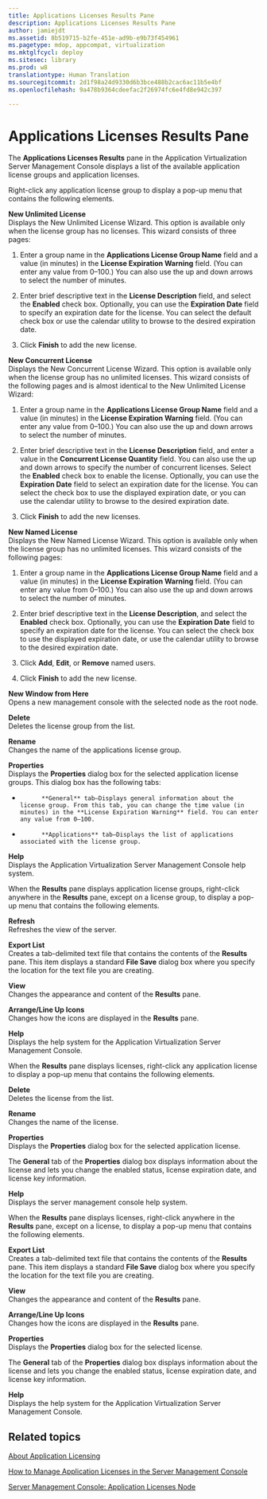 ```yaml
---
title: Applications Licenses Results Pane
description: Applications Licenses Results Pane
author: jamiejdt
ms.assetid: 8b519715-b2fe-451e-ad9b-e9b73f454961
ms.pagetype: mdop, appcompat, virtualization
ms.mktglfcycl: deploy
ms.sitesec: library
ms.prod: w8
translationtype: Human Translation
ms.sourcegitcommit: 2d1f98a24d9330d6b3bce488b2cac6ac11b5e4bf
ms.openlocfilehash: 9a478b9364cdeefac2f26974fc6e4fd8e942c397

---
```



# Applications Licenses Results Pane


The **Applications Licenses Results** pane in the Application Virtualization Server Management Console displays a list of the available application license groups and application licenses.

Right-click any application license group to display a pop-up menu that contains the following elements.

<a href="" id="new-unlimited-license"></a>**New Unlimited License**  
Displays the New Unlimited License Wizard. This option is available only when the license group has no licenses. This wizard consists of three pages:

1.  Enter a group name in the **Applications License Group Name** field and a value (in minutes) in the **License Expiration Warning** field. (You can enter any value from 0–100.) You can also use the up and down arrows to select the number of minutes.

2.  Enter brief descriptive text in the **License Description** field, and select the **Enabled** check box. Optionally, you can use the **Expiration Date** field to specify an expiration date for the license. You can select the default check box or use the calendar utility to browse to the desired expiration date.

3.  Click **Finish** to add the new license.

<a href="" id="new-concurrent-license"></a>**New Concurrent License**  
Displays the New Concurrent License Wizard. This option is available only when the license group has no unlimited licenses. This wizard consists of the following pages and is almost identical to the New Unlimited License Wizard:

1.  Enter a group name in the **Applications License Group Name** field and a value (in minutes) in the **License Expiration Warning** field. (You can enter any value from 0–100.) You can also use the up and down arrows to select the number of minutes.

2.  Enter brief descriptive text in the **License Description** field, and enter a value in the **Concurrent License Quantity** field. You can also use the up and down arrows to specify the number of concurrent licenses. Select the **Enabled** check box to enable the license. Optionally, you can use the **Expiration Date** field to select an expiration date for the license. You can select the check box to use the displayed expiration date, or you can use the calendar utility to browse to the desired expiration date.

3.  Click **Finish** to add the new licenses.

<a href="" id="new-named-license"></a>**New Named License**  
Displays the New Named License Wizard. This option is available only when the license group has no unlimited licenses. This wizard consists of the following pages:

1.  Enter a group name in the **Applications License Group Name** field and a value (in minutes) in the **License Expiration Warning** field. (You can enter any value from 0–100.) You can also use the up and down arrows to select the number of minutes.

2.  Enter brief descriptive text in the **License Description**, and select the **Enabled** check box. Optionally, you can use the **Expiration Date** field to specify an expiration date for the license. You can select the check box to use the displayed expiration date, or use the calendar utility to browse to the desired expiration date.

3.  Click **Add**, **Edit**, or **Remove** named users.

4.  Click **Finish** to add the new license.

<a href="" id="new-window-from-here"></a>**New Window from Here**  
Opens a new management console with the selected node as the root node.

<a href="" id="delete"></a>**Delete**  
Deletes the license group from the list.

<a href="" id="rename"></a>**Rename**  
Changes the name of the applications license group.

<a href="" id="properties"></a>**Properties**  
Displays the **Properties** dialog box for the selected application license groups. This dialog box has the following tabs:

-   
            **General** tab—Displays general information about the license group. From this tab, you can change the time value (in minutes) in the **License Expiration Warning** field. You can enter any value from 0–100.

-   
            **Applications** tab—Displays the list of applications associated with the license group.

<a href="" id="help"></a>**Help**  
Displays the Application Virtualization Server Management Console help system.

When the **Results** pane displays application license groups, right-click anywhere in the **Results** pane, except on a license group, to display a pop-up menu that contains the following elements.

<a href="" id="refresh"></a>**Refresh**  
Refreshes the view of the server.

<a href="" id="export-list"></a>**Export List**  
Creates a tab-delimited text file that contains the contents of the **Results** pane. This item displays a standard **File Save** dialog box where you specify the location for the text file you are creating.

<a href="" id="view"></a>**View**  
Changes the appearance and content of the **Results** pane.

<a href="" id="arrange-line-up-icons"></a>**Arrange/Line Up Icons**  
Changes how the icons are displayed in the **Results** pane.

<a href="" id="help"></a>**Help**  
Displays the help system for the Application Virtualization Server Management Console.

When the **Results** pane displays licenses, right-click any application license to display a pop-up menu that contains the following elements.

<a href="" id="delete"></a>**Delete**  
Deletes the license from the list.

<a href="" id="rename"></a>**Rename**  
Changes the name of the license.

<a href="" id="properties"></a>**Properties**  
Displays the **Properties** dialog box for the selected application license.

The **General** tab of the **Properties** dialog box displays information about the license and lets you change the enabled status, license expiration date, and license key information.

<a href="" id="help"></a>**Help**  
Displays the server management console help system.

When the **Results** pane displays licenses, right-click anywhere in the **Results** pane, except on a license, to display a pop-up menu that contains the following elements.

<a href="" id="export-list"></a>**Export List**  
Creates a tab-delimited text file that contains the contents of the **Results** pane. This item displays a standard **File Save** dialog box where you specify the location for the text file you are creating.

<a href="" id="view"></a>**View**  
Changes the appearance and content of the **Results** pane.

<a href="" id="arrange-line-up-icons"></a>**Arrange/Line Up Icons**  
Changes how the icons are displayed in the **Results** pane.

<a href="" id="properties"></a>**Properties**  
Displays the **Properties** dialog box for the selected license.

The **General** tab of the **Properties** dialog box displays information about the license and lets you change the enabled status, license expiration date, and license key information.

<a href="" id="help"></a>**Help**  
Displays the help system for the Application Virtualization Server Management Console.

## Related topics


[About Application Licensing](about-application-licensing.md)

[How to Manage Application Licenses in the Server Management Console](how-to-manage-application-licenses-in-the-server-management-console.md)

[Server Management Console: Application Licenses Node](server-management-console-application-licenses-node.md)

 

 








<!--HONumber=Jun16_HO4-->


